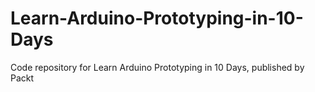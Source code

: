 # Learn-Arduino-Prototyping-in-10-Days
Code repository for Learn Arduino Prototyping in 10 Days, published by Packt
